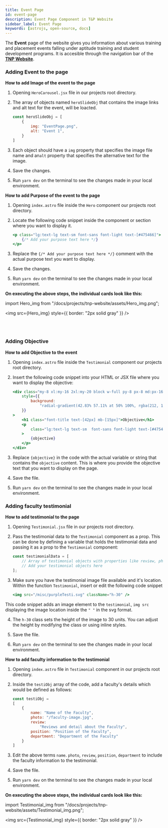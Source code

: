 ```yaml
---
title: Event Page
id: event-page
description: Event Page Component in T&P Website
sidebar_label: Event Page
keywords: [astrojs, open-source, docs]
---
```


The **Event** page of the website gives you information about various training and placement events falling under aptitude training and student development programs. It is accesible through the navigation bar of the [**TNP Website**](https://tnp.tcetmumbai.in/).

### Adding Event to the page

**How to add Image of the event to the page**

1. Opening `HeroCarousel.jsx` file in our projects root directory.

2. The array of objects named `heroSlideObj` that contains the image links and alt text for the event, will be loacted. 

    ```jsx title="HeroCarousel.tsx" {22-25} showLineNumbers
    const heroSlideObj = [
        {
            img: "EventPage.png",
            alt: "Event 1",
        }
    ]
    ```

3. Each object should have a `img` property that specifies the image file name and an`alt` property that specifies the alternative text for the image.

4. Save the changes.

5. Run `yarn dev` on the terminal to see the changes made in your local environment. 

**How to add Purpose of the event to the page**

1. Opening `index.astro` file inside the `Hero` component our projects root directory.

2. Locate the following code snippet inside the component or section where you want to display it.

    ```jsx title="index.astro" {10-14} showLineNumbers
    <p class="lg:text-lg text-sm font-sans font-light text-[#475466]">
        {/* Add your purpose text here */}
    </p>
    ```

3. Replace the `{/* Add your purpose text here */}` comment with the actual purpose text you want to display.

4. Save the changes.

5. Run `yarn dev` on the terminal to see the changes made in your local environment.

**On executing the above steps, the individual cards look like this:**

import Hero_img from "/docs/projects/tnp-website/assets/Hero_img.png";

<img src={Hero_img} style={{ border: "2px solid gray" }} />

<br />
<br />


### Adding Objective 

**How to add Objective to the event**

1. Opening `index.astro` file inside the `Testimonial` component our projects root directory.

2. Insert the following code snippet into your HTML or JSX file where you want to display the objective:

    ```jsx title="index.astro" {4-17} showLineNumbers
    <div class="my-8 xl:my-16 2xl:my-20 block w-full py-8 px-8 md:px-16"
        style={{
            background:
                "radial-gradient(42.83% 57.11% at 50% 100%, rgba(212, 185, 255, 1) 0%, rgba(251, 248, 255, 1) 100%)",
        }}
    >
        <h1 class="font-title text-[42px] mb-[15px]">Objective</h1>
        <p
            class="lg:text-lg text-sm  font-sans font-light text-[#475466] lg:w-[60%] md:w-[70%]"
        >
            {objective}
        </p>
    </div>
    ```

3. Replace `{objective}` in the code with the actual variable or string that contains the `objective` content. This is where you provide the objective text that you want to display on the page.

4. Save the file. 

5. Run `yarn dev` on the terminal to see the changes made in your local environment.


### Adding faculty testimonial

**How to add testimonial to the page**

1. Opening `Testimonial.jsx` file in our projects root directory.

2. Pass the testimonial data to the `Testimonial` component as a prop. This can be done by defining a variable that holds the testimonial data and passing it as a prop to the `Testimonial` component:

    ```jsx title="Testimonial.jsx" {18} showLineNumbers
    const testimonialData = [
        // Array of testimonial objects with properties like review, photo, position, name, and department
        // Add your testimonial objects here
    ];
    ```

3. Make sure you have the testimonial image file available and it's location. Within the function `Testimonial`, insert or edit the following code snippet 

    ```jsx title="Testimonial.jsx" {29} showLineNumbers
    <img src="/misc/purpleTesti.svg" className="h-30" />
    ```
This code snippet adds an image element to the `testimonial`, `img src` displaying the image location inside the `" "` in the svg format.

4. The `h-30` class sets the height of the image to 30 units. You can adjust the height by modifying the class or using inline styles.

5. Save the file. 

6. Run `yarn dev` on the terminal to see the changes made in your local environment.

**How to add faculty information to the testimonial**

1. Opening `index.astro` file in `Testimonial` component in our projects root directory.

2. Inside the `testiObj` array of the code, add a faculty's details which would be defined as follows:

    ```jsx title="index.astro" {4-12} showLineNumbers
    const testiObj = 
    [
        {
            name: "Name of the Faculty",
            photo: "/faculty-image.jpg",
            review:
                "Reviews and detail about the Faculty",
            position: "Position of the Faculty",
            department: "Department of the Faculty"
        }
    ]
    ```

3. Edit the above terms `name`. `photo`, `review`, `position`, `department` to include the faculty information to the testimonial. 

4. Save the file. 

5. Run `yarn dev` on the terminal to see the changes made in your local environment.

**On executing the above steps, the individual cards look like this:**

import Testimonial_img from "/docs/projects/tnp-website/assets/Testimonial_img.png";

<img src={Testimonial_img} style={{ border: "2px solid gray" }} />

<br />
<br />
